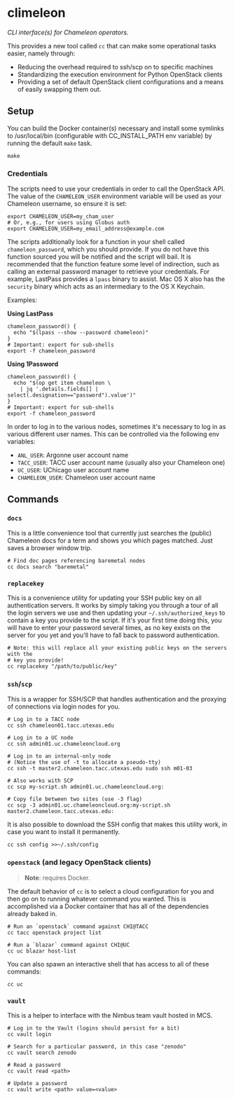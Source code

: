 # climeleon

_CLI interface(s) for Chameleon operators._

This provides a new tool called `cc` that can make some operational tasks
easier, namely through:

  - Reducing the overhead required to ssh/scp on to specific machines
  - Standardizing the execution environment for Python OpenStack clients
  - Providing a set of default OpenStack client configurations and a means of
    easily swapping them out.

## Setup

You can build the Docker container(s) necessary and install some symlinks to
/usr/local/bin (configurable with CC_INSTALL_PATH env variable) by running the
default `make` task.

```
make
```

### Credentials

The scripts need to use your credentials in order to call the OpenStack API. The
value of the `CHAMELEON_USER` environment variable will be used as your Chameleon
username, so ensure it is set:

```shell
export CHAMELEON_USER=my_cham_user
# Or, e.g., for users using Globus auth
export CHAMELEON_USER=my_email_address@example.com
```

The scripts additionally look for a function in your shell called `chameleon_password`,
which you should provide. If you do not have this function sourced you will be
notified and the script will bail. It is recommended that the function feature
some level of indirection, such as calling an external password manager to
retrieve your credentials. For example, LastPass provides a `lpass` binary to
assist. Mac OS X also has the `security` binary which acts as an intermediary to
the OS X Keychain.

Examples:

**Using LastPass**

```
chameleon_password() {
  echo "$(lpass --show --password chameleon)"
}
# Important: export for sub-shells
export -f chameleon_password
```

**Using 1Password**

```
chameleon_password() {
  echo "$(op get item chameleon \
    | jq '.details.fields[] | select(.designation=="password").value')"
}
# Important: export for sub-shells
export -f chameleon_password
```

In order to log in to the various nodes, sometimes it's necessary to log in as
various different user names. This can be controlled via the following env
variables:

  * `ANL_USER`: Argonne user account name
  * `TACC_USER`: TACC user account name (usually also your Chameleon one)
  * `UC_USER`: UChicago user account name
  * `CHAMELEON_USER`: Chameleon user account name

## Commands

### `docs`

This is a little convenience tool that currently just searches the (public)
Chameleon docs for a term and shows you which pages matched. Just saves a
browser window trip.

```
# Find doc pages referencing baremetal nodes
cc docs search "baremetal"
```

### `replacekey`

This is a convenience utility for updating your SSH public key on all
authentication servers. It works by simply taking you through a tour of all the
login servers we use and then updating your `~/.ssh/authorized_keys` to contain
a key you provide to the script. If it's your first time doing this, you will
have to enter your password several times, as no key exists on the server for
you yet and you'll have to fall back to password authentication.

```
# Note: this will replace all your existing public keys on the servers with the
# key you provide!
cc replacekey "/path/to/public/key"
```

### `ssh`/`scp`

This is a wrapper for SSH/SCP that handles authentication and the proxying of
connections via login nodes for you.

```
# Log in to a TACC node
cc ssh chameleon01.tacc.utexas.edu

# Log in to a UC node
cc ssh admin01.uc.chameleoncloud.org

# Log in to an internal-only node
# (Notice the use of -t to allocate a pseudo-tty)
cc ssh -t master2.chameleon.tacc.utexas.edu sudo ssh m01-03

# Also works with SCP
cc scp my-script.sh admin01.uc.chameleoncloud.org:

# Copy file between two sites (use -3 flag)
cc scp -3 admin01.uc.chameleoncloud.org:my-script.sh master2.chameleon.tacc.utexas.edu:
```

It is also possible to download the SSH config that makes this utility work, in
case you want to install it permanently.

```
cc ssh config >>~/.ssh/config
```

### `openstack` (and legacy OpenStack clients)

> **Note**: requires Docker.

The default behavior of `cc` is to select a cloud configuration for you and then
go on to running whatever command you wanted. This is accomplished via a Docker
container that has all of the dependencies already baked in.

```
# Run an `openstack` command against CHI@TACC
cc tacc openstack project list

# Run a `blazar` command against CHI@UC
cc uc blazar host-list
```

You can also spawn an interactive shell that has access to all of these
commands:

```
cc uc
```

### `vault`

This is a helper to interface with the Nimbus team vault hosted in MCS.

```
# Log in to the Vault (logins should persist for a bit)
cc vault login

# Search for a particular password, in this case "zenodo"
cc vault search zenodo

# Read a password
cc vault read <path>

# Update a password
cc vault write <path> value=<value>
```
